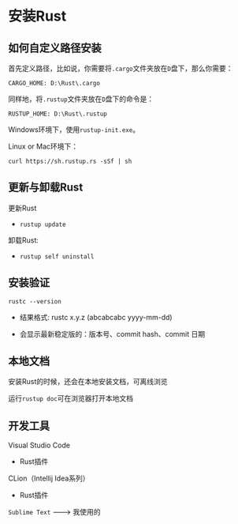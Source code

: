 # 安装Rust

## 如何自定义路径安装

首先定义路径，比如说，你需要将`.cargo`文件夹放在`D`盘下，那么你需要：

```textile
CARGO_HOME: D:\Rust\.cargo
```

同样地，将`.rustup`文件夹放在`D`盘下的命令是：

```textile
RUSTUP_HOME: D:\Rust\.rustup
```
Windows环境下，使用`rustup-init.exe`。

Linux or Mac环境下：

```textile
curl https://sh.rustup.rs -sSf | sh
```

## 更新与卸载Rust

更新Rust

* `rustup update`

卸载Rust:

* `rustup self uninstall`

## 安装验证

`rustc --version`

* 结果格式: rustc x.y.z (abcabcabc yyyy-mm-dd)

* 会显示最新稳定版的：版本号、commit hash、commit 日期

## 本地文档

安装Rust的时候，还会在本地安装文档，可离线浏览

运行`rustup doc`可在浏览器打开本地文档

## 开发工具

Visual Studio Code

* Rust插件

CLion（Intellij Idea系列）

* Rust插件

`Sublime Text` ---> 我使用的